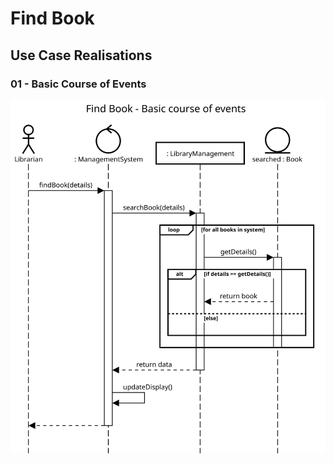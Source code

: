 # Find Book
## Use Case Realisations
### 01 - Basic Course of Events
![Add Reservation - Basic Course of Events](./images/10-01-basic.svg)
